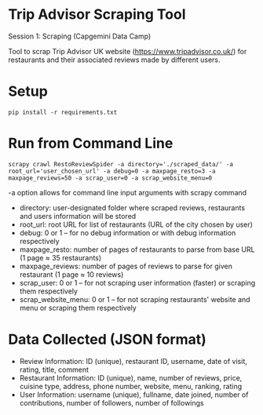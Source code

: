 # Trip Advisor Scraping Tool

Session 1: Scraping (Capgemini Data Camp)

Tool to scrap Trip Advisor UK website (https://www.tripadvisor.co.uk/) for restaurants and their associated reviews made by different users.

# Setup

```
pip install -r requirements.txt
```

# Run from Command Line

```
scrapy crawl RestoReviewSpider -a directory='./scraped_data/' -a root_url='user_chosen_url' -a debug=0 -a maxpage_resto=3 -a maxpage_reviews=50 -a scrap_user=0 -a scrap_website_menu=0
```

-a option allows for command line input arguments with scrapy command
* directory: user-designated folder where scraped reviews, restaurants and users information will be stored
* root_url: root URL for list of restaurants (URL of the city chosen by user)
* debug: 0 or 1 – for no debug information or with debug information respectively
* maxpage_resto: number of pages of restaurants to parse from base URL (1 page ≈ 35 restaurants)
* maxpage_reviews: number of pages of reviews to parse for given restaurant (1 page ≈ 10 reviews)
* scrap_user: 0 or 1 – for not scraping user information (faster) or scraping them respectively
* scrap_website_menu: 0 or 1 – for not scraping restaurants' website and menu or scraping them respectively

# Data Collected (JSON format)

* Review Information: ID (unique), restaurant ID, username, date of visit, rating, title, comment
* Restaurant Information: ID (unique), name, number of reviews, price, cuisine type, address, phone number, website, menu, ranking, rating
* User Information: username (unique), fullname, date joined, number of contributions, number of followers, number of followings
